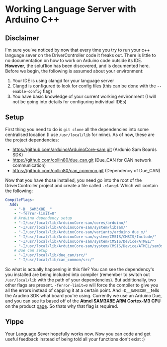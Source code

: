 # Working Language Server with Arduino C++
  
 ## Disclaimer
 I'm sure you've noticed by now that every time you try to run your c++ language sever on the DriverController code it freaks out. There is little to no documentation on how to work on Arduino code outside its IDE. **However**, the solut1ion has been discovered, and is documented here. Before we begin, the following is assumed about your environment: 
 1. Your IDE is using clangd for your language server 
 2. Clangd is configured to look for config files (this can be done with the `--enable-config` flag) 
 3. You have basic knowledge of your current working environment (I will not be going into details for configuring individual IDEs)
 
 
## Setup

First thing you need to do is `git clone` all the dependencies into some centralised location (I use `/usr/local/lib` for mine). As of now, these are the project dependencies:
- https://github.com/arduino/ArduinoCore-sam.git (Ardunio Sam Boards SDK)
- https://github.com/collin80/due_can.git (Due_CAN for CAN network communication)
- https://github.com/collin80/can_common.git (Dependency of Due_CAN)

Now that you have those installed, you need go into the root of the DriverController project and create a file called `.clangd`. Which will contain the following:

```yaml
CompileFlags: 
  Add:
    - "-D__SAM3X8E__"
    - "-ferror-limit=0"
    # Arduino dependency setup
    - "-I/usr/local/lib/ArduinoCore-sam/cores/arduino/"
    - "-I/usr/local/lib/ArduinoCore-sam/system/libsam/"
    - "-I/usr/local/lib/ArduinoCore-sam/variants/arduino_due_x/"
    - "-I/usr/local/lib/ArduinoCore-sam/system/CMSIS/CMSIS/Include/"
    - "-I/usr/local/lib/ArduinoCore-sam/system/CMSIS/Device/ATMEL/"
    - "-I/usr/local/lib/ArduinoCore-sam/system/CMSIS/Device/ATMEL/sam3xa/include/component"
    # Due can setup
    - "-I/usr/local/lib/due_can/src/"
    - "-I/usr/local/lib/can_common/src/"
```
So what is actually happening in this file? You can see the dependency's you installed are being included into compiler (remember to switch out `/usr/local/lib` with the path of your dependencies). But additionally, two other flags are present. `-ferror-limit=0` will force the compiler to give you all the errors instead of capping it at a certain point. And `-D__SAM3X8E__`tells the Arudino SDK what board you're using. Currently we use an Arduino Due, and you can see its based off of the **Atmel SAM3X8E ARM Cortex-M3 CPU** on the product [page](https://docs.arduino.cc/hardware/due/). So thats why that flag is required.

## Yippe
Your Language Sever hopefully works now. Now you can code and get useful feedback instead of being told all your functions don't exist :)
	


